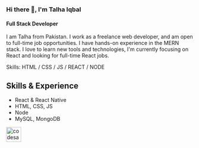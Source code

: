 ### Hi there 👋, I'm Talha Iqbal
#### Full Stack Developer
I am Talha from Pakistan. I work as a freelance web developer, and am open to full-time job opportunities. I have hands-on experience in the MERN stack. I love to learn new tools and technologies, I'm currently focusing on React and looking for full-time React jobs.

Skills: HTML / CSS / JS / REACT / NODE
## Skills & Experience
* React & React Native
* HTML, CSS, JS
* Node
* MySQL, MongoDB

[<img src='https://cdn.jsdelivr.net/npm/simple-icons@3.0.1/icons/codesandbox.svg' alt='codesandbox' height='40'>](https://codesandbox.io/u/talha_iqbal)
